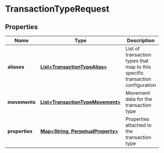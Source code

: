 

# TransactionTypeRequest


## Properties

Name | Type | Description | Notes
------------ | ------------- | ------------- | -------------
**aliases** | [**List&lt;TransactionTypeAlias&gt;**](TransactionTypeAlias.md) | List of transaction types that map to this specific transaction configuration | 
**movements** | [**List&lt;TransactionTypeMovement&gt;**](TransactionTypeMovement.md) | Movement data for the transaction type | 
**properties** | [**Map&lt;String, PerpetualProperty&gt;**](PerpetualProperty.md) | Properties attached to the transaction type |  [optional]




